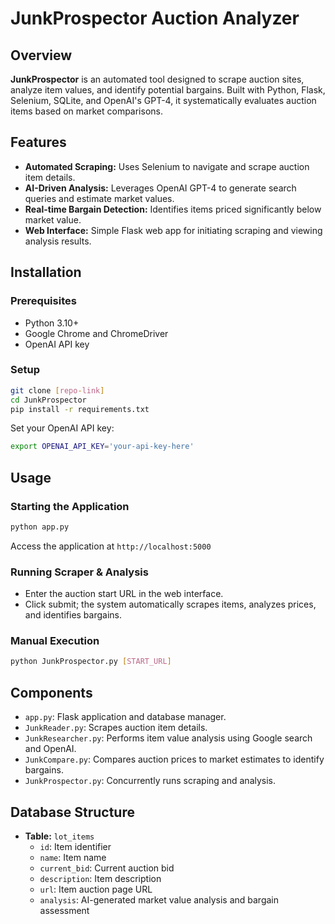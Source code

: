 # JunkProspector Auction Analyzer

## Overview

**JunkProspector** is an automated tool designed to scrape auction sites, analyze item values, and identify potential bargains. Built with Python, Flask, Selenium, SQLite, and OpenAI's GPT-4, it systematically evaluates auction items based on market comparisons.

## Features
- **Automated Scraping:** Uses Selenium to navigate and scrape auction item details.
- **AI-Driven Analysis:** Leverages OpenAI GPT-4 to generate search queries and estimate market values.
- **Real-time Bargain Detection:** Identifies items priced significantly below market value.
- **Web Interface:** Simple Flask web app for initiating scraping and viewing analysis results.

## Installation

### Prerequisites
- Python 3.10+
- Google Chrome and ChromeDriver
- OpenAI API key

### Setup
```bash
git clone [repo-link]
cd JunkProspector
pip install -r requirements.txt
```

Set your OpenAI API key:
```bash
export OPENAI_API_KEY='your-api-key-here'
```

## Usage

### Starting the Application
```bash
python app.py
```
Access the application at `http://localhost:5000`

### Running Scraper & Analysis
- Enter the auction start URL in the web interface.
- Click submit; the system automatically scrapes items, analyzes prices, and identifies bargains.

### Manual Execution
```bash
python JunkProspector.py [START_URL]
```

## Components
- `app.py`: Flask application and database manager.
- `JunkReader.py`: Scrapes auction item details.
- `JunkResearcher.py`: Performs item value analysis using Google search and OpenAI.
- `JunkCompare.py`: Compares auction prices to market estimates to identify bargains.
- `JunkProspector.py`: Concurrently runs scraping and analysis.

## Database Structure
- **Table:** `lot_items`
  - `id`: Item identifier
  - `name`: Item name
  - `current_bid`: Current auction bid
  - `description`: Item description
  - `url`: Item auction page URL
  - `analysis`: AI-generated market value analysis and bargain assessment
